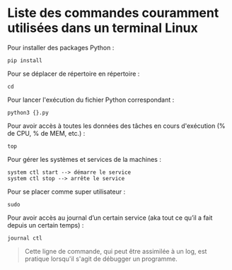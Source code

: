 # Liste des commandes couramment utilisées dans un terminal Linux 

Pour installer des packages Python : 
```
pip install 
```

Pour se déplacer de répertoire en répertoire :
```
cd 
```

Pour lancer l'exécution du fichier Python correspondant :
```
python3 {}.py
```

Pour avoir accès à toutes les données des tâches en cours d'exécution (% de CPU, % de MEM, etc.) :
```
top
```

Pour gérer les systèmes et services de la machines :
```
system ctl start --> démarre le service 
system ctl stop --> arrête le service 
```

Pour se placer comme super utilisateur :
```
sudo
```

Pour avoir accès au journal d’un certain service (aka tout ce qu’il a fait depuis un certain temps) :
```
journal ctl 
```

> Cette ligne de commande, qui peut être assimilée à un log, est pratique lorsqu'il s'agit de débugger un programme.




